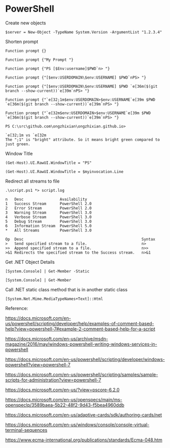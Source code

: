 # PowerShell


Create new objects

    $server = New-Object -TypeName System.Version -ArgumentList "1.2.3.4"

Shorten prompt

    Function prompt {}

    Function prompt {"My Prompt "}

    Function prompt {"PS [$Env:username]$PWD`n> "}

    Function prompt {"[$env:USERDOMAIN\$env:USERNAME] $PWD`nPS> "}

    Function prompt {"[$env:USERDOMAIN\$env:USERNAME] $PWD `e[36m($(git branch --show-current))`e[39m`nPS> "}

    Function prompt {"`e[32;1m$env:USERDOMAIN>$env:USERNAME`e[39m $PWD `e[36m($(git branch --show-current))`e[39m`nPS> "}

    Function prompt {"`e[32m$env:USERDOMAIN>$env:USERNAME`e[39m $PWD `e[36m($(git branch --show-current))`e[39m`nPS> "}

    PS C:\src\github.com\ongzhixian\ongzhixian.github.io>

    `e[32;1m vs `e[32m 
    The ";1" is "bright" attribute. So it means bright green compared to just green.

Window Title

    (Get-Host).UI.RawUI.WindowTitle = "PS"

    (Get-Host).UI.RawUI.WindowTitle = $myinvocation.Line
    
Redirect all streams to file

    .\script.ps1 *> script.log

    n   Desc                Availability
    1	Success Stream	    PowerShell 2.0
    2	Error Stream	    PowerShell 2.0
    3	Warning Stream	    PowerShell 3.0
    4	Verbose Stream	    PowerShell 3.0
    5	Debug Stream	    PowerShell 3.0
    6	Information Stream  PowerShell 5.0
    *	All Streams	        PowerShell 3.0

    Op  Desc                                                    Syntax
    >	Send specified stream to a file.	                    n>
    >>	Append specified stream to a file.	                    n>>
    >&1	Redirects the specified stream to the Success stream.	n>&1

Get .NET Object Details

    [System.Console] | Get-Member -Static

    [System.Console] | Get-Member

Call .NET static class method that is in another static class

    [System.Net.Mime.MediaTypeNames+Text]::Html



Reference:

https://docs.microsoft.com/en-us/powershell/scripting/developer/help/examples-of-comment-based-help?view=powershell-7#example-2-comment-based-help-for-a-script

https://docs.microsoft.com/en-us/archive/msdn-magazine/2016/may/windows-powershell-writing-windows-services-in-powershell

https://docs.microsoft.com/en-us/powershell/scripting/developer/windows-powershell?view=powershell-7

https://docs.microsoft.com/en-us/powershell/scripting/samples/sample-scripts-for-administration?view=powershell-7

https://docs.microsoft.com/en-us/?view=pscore-6.2.0

https://docs.microsoft.com/en-us/openspecs/main/ms-openspeclp/3589baea-5b22-48f2-9d43-f5bea4960ddb

https://docs.microsoft.com/en-us/adaptive-cards/sdk/authoring-cards/net

https://docs.microsoft.com/en-us/windows/console/console-virtual-terminal-sequences

https://www.ecma-international.org/publications/standards/Ecma-048.htm
